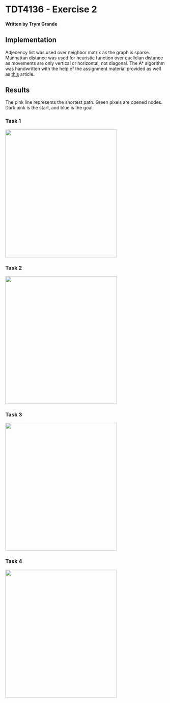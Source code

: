 # TDT4136 - Exercise 2

#### Written by Trym Grande

## Implementation
Adjecency list was used over neighbor matrix as the graph is sparse.
Manhattan distance was used for heuristic function over euclidian distance as movements are only vertical or horizontal, not diagonal.
The A* algorithm was handwritten with the help of the assignment material provided as well as [this](https://medium.com/@nicholas.w.swift/easy-a-star-pathfinding-7e6689c7f7b2) article.

## Results
The pink line represents the shortest path. Green pixels are opened nodes. Dark pink is the start, and blue is the goal.



### Task 1

<img src="./images/1.png" width="350" height="400">
<div style="page-break-after: always;"></div>

### Task 2
<img src="./images/2.png" width="350" height="400">

### Task 3
<img src="./images/3.png" width="350" height="400">
<div style="page-break-after: always;"></div>

### Task 4
<img src="./images/4.png" width="350" height="400">
<div style="page-break-after: always;"></div>

